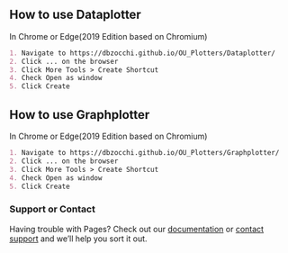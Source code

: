 ## How to use Dataplotter

In Chrome or Edge(2019 Edition based on Chromium)

```markdown
1. Navigate to https://dbzocchi.github.io/OU_Plotters/Dataplotter/
2. Click ... on the browser
3. Click More Tools > Create Shortcut
4. Check Open as window
5. Click Create
```

## How to use Graphplotter

In Chrome or Edge(2019 Edition based on Chromium)

```markdown
1. Navigate to https://dbzocchi.github.io/OU_Plotters/Graphplotter/
2. Click ... on the browser
3. Click More Tools > Create Shortcut
4. Check Open as window
5. Click Create
```

### Support or Contact

Having trouble with Pages? Check out our [documentation](https://help.github.com/categories/github-pages-basics/) or [contact support](https://github.com/contact) and we’ll help you sort it out.
